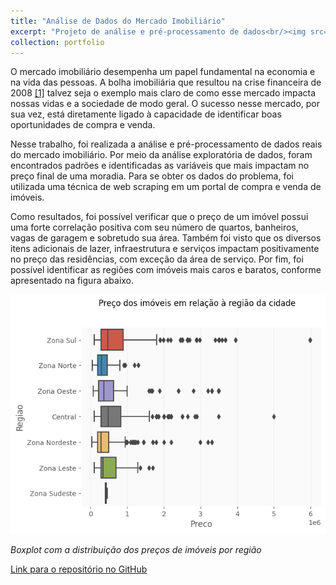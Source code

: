 ```yaml
---
title: "Análise de Dados do Mercado Imobiliário"
excerpt: "Projeto de análise e pré-processamento de dados<br/><img src='/images/real-estate-market.jpg'>"
collection: portfolio
---
```


O mercado imobiliário desempenha um papel fundamental na economia e na vida das pessoas. A bolha imobiliária que resultou na crise financeira de 2008 [[1]](https://www.politize.com.br/crise-financeira-de-2008/) talvez seja o exemplo mais claro de como esse mercado impacta nossas vidas e a sociedade de modo geral. O sucesso nesse mercado, por sua vez, está diretamente ligado à capacidade de identificar boas oportunidades de compra e venda.

Nesse trabalho, foi realizada a análise e pré-processamento de dados reais do mercado imobiliário. Por meio da análise exploratória de dados, foram encontrados padrões e identificadas as variáveis que mais impactam no preço final de uma moradia. Para se obter os dados do problema, foi utilizada uma técnica de web scraping em um portal de compra e venda de imóveis.

Como resultados, foi possível verificar que o preço de um imóvel possui uma forte correlação positiva com seu número de quartos, banheiros, vagas de garagem e sobretudo sua área. Também foi visto que os diversos itens adicionais de lazer, infraestrutura e serviços impactam positivamente no preço das residências, com exceção da área de serviço. Por fim, foi possível identificar as regiões com imóveis mais caros e baratos, conforme apresentado na figura abaixo.

![real-estate-market](/images/real-estate-market-picture-1.png)

*Boxplot com a distribuição dos preços de imóveis por região*

[Link para o repositório no GitHub](https://github.com/lcfdiniz/puc-rio/tree/main/real-estate-market)
